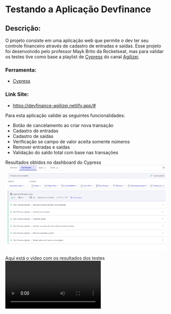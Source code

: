# Testando a Aplicação Devfinance

## Descrição:
O projeto consiste em uma aplicação web que permite o dev ter seu controle financeiro através de cadastro de entradas e saídas.
Esse projeto foi desenvolvido pelo professor Mayk Brito da Rocketseat, mas para validar os testes tive como base a playlist de [Cypress](https://www.youtube.com/playlist?list=PLnUo-Rbc3jjztMO4K8b-px4NE-630VNKY) do canal [Agilizei](https://www.youtube.com/@Agilizei).

### Ferramenta:
- [Cypress](https://www.cypress.io/)

### Link Site:
- https://devfinance-agilizei.netlify.app/#

Para esta aplicação validei as seguintes funcionalidades:
- Botão de cancelamento ao criar nova transação
- Cadastro de entradas
- Cadastro de saídas
- Verificação se campo de valor aceita somente números
- Remover entradas e saídas
- Validação do saldo total com base nas transações

Resultados obtidos no dashboard do Cypress
![Resultados no Dashboard](/Cypress-Testing/cypress/img/ExeceucaoTestes.PNG)

Aqui está o vídeo com os resultados dos testes
![Execução dos Testes](/Cypress-Testing/cypress/videos/spec.cy.js.mp4)